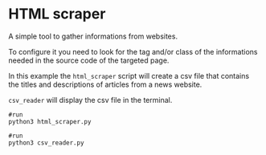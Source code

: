 # HTML scraper

A simple tool to gather informations from websites.

To configure it you need to look for the tag and/or class of the informations needed in the source code of the targeted page.

In this example the ```html_scraper``` script will create a csv file that contains the titles and descriptions of articles from a news website.

```csv_reader``` will display the csv file in the terminal.

```shell
#run
python3 html_scraper.py

#run
python3 csv_reader.py
```
